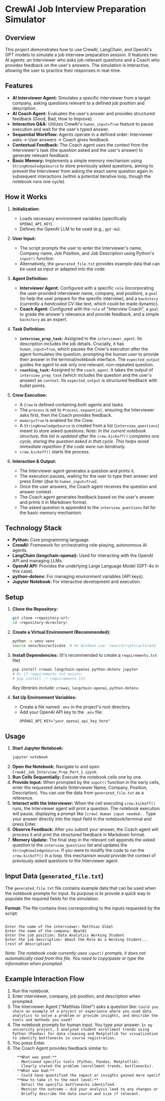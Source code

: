 # CrewAI Job Interview Preparation Simulator

## Overview

This project demonstrates how to use CrewAI, LangChain, and OpenAI's GPT models to simulate a job interview preparation session. It features two AI agents: an Interviewer who asks job-relevant questions and a Coach who provides feedback on the user's answers. The simulation is interactive, allowing the user to practice their responses in real-time.

## Features

- **AI Interviewer Agent:** Simulates a specific interviewer from a target company, asking questions relevant to a defined job position and description.
- **AI Coach Agent:** Evaluates the user's answer and provides structured feedback (Good, Bad, How to Improve).
- **Interactive Q&A:** Utilizes CrewAI's `human_input=True` feature to pause execution and wait for the user's typed answer.
- **Sequential Workflow:** Agents operate in a defined order: Interviewer asks -> User answers -> Coach gives feedback.
- **Contextual Feedback:** The Coach agent uses the context from the Interviewer's task (the question asked and the user's answer) to generate relevant feedback.
- **Basic Memory:** Implements a simple memory mechanism using `StringKnowledgeSource` to store previously asked questions, aiming to prevent the Interviewer from asking the exact same question again in subsequent interactions (within a potential iterative loop, though the notebook runs one cycle).

## How it Works

1.  **Initialization:**

    - Loads necessary environment variables (specifically `OPENAI_API_KEY`).
    - Defines the OpenAI LLM to be used (e.g., `gpt-4o`).

2.  **User Input:**

    - The script prompts the user to enter the Interviewer's name, Company name, Job Position, and Job Description using Python's `input()` function.
    - Alternatively, the `generated_file.txt` provides example data that can be used as input or adapted into the code.

3.  **Agent Definition:**

    - **Interviewer Agent:** Configured with a specific `role` (incorporating the user-provided interviewer name, company, and position), a `goal` (to help the user prepare for the specific interview), and a `backstory` (currently a _hardcoded_ CV-like text, which could be made dynamic).
    - **Coach Agent:** Configured with the `role` of "Interview Coach", a `goal` to grade the answer's relevance and provide feedback, and a simple `backstory` as an expert.

4.  **Task Definition:**

    - **`interview_prep_task`:** Assigned to the `interviewer_agent`. Its description includes the job details. Crucially, it has `human_input=True`, which pauses the Crew's execution after the agent formulates the question, prompting the _human user_ to provide their answer in the terminal/notebook interface. The `expected_output` guides the agent to ask only one relevant, non-repeated question.
    - **`coaching_task`:** Assigned to the `coach_agent`. It takes the output of `interview_prep_task` (which includes the question and the user's answer) as `context`. Its `expected_output` is structured feedback with bullet points.

5.  **Crew Execution:**

    - A `Crew` is defined containing both agents and tasks.
    - The `process` is set to `Process.sequential`, ensuring the Interviewer asks first, then the Coach provides feedback.
    - `memory=True` is enabled for the Crew.
    - A `StringKnowledgeSource` is created from a list (`interview_questions`) meant to store asked questions. *Note: In the current notebook structure, this list is updated *after* the `crew.kickoff()` completes one cycle, storing the question asked in that cycle. This helps avoid immediate repetition if the code were run iteratively.*
    - `crew.kickoff()` starts the process.

6.  **Interaction & Output:**
    - The Interviewer agent generates a question and prints it.
    - The execution pauses, waiting for the user to type their answer and press Enter (due to `human_input=True`).
    - Once the user answers, the Coach agent receives the question and answer context.
    - The Coach agent generates feedback based on the user's answer and prints it in Markdown format.
    - The asked question is appended to the `interview_questions` list for the basic memory mechanism.

## Technology Stack

- **Python:** Core programming language.
- **CrewAI:** Framework for orchestrating role-playing, autonomous AI agents.
- **LangChain (langchain-openai):** Used for interacting with the OpenAI API and managing LLMs.
- **OpenAI API:** Provides the underlying Large Language Model (GPT-4o in this case).
- **python-dotenv:** For managing environment variables (API keys).
- **Jupyter Notebook:** For interactive development and execution.

## Setup

1.  **Clone the Repository:**

    ```bash
    git clone <repository-url>
    cd <repository-directory>
    ```

2.  **Create a Virtual Environment (Recommended):**

    ```bash
    python -m venv venv
    source venv/bin/activate  # On Windows use `venv\Scripts\activate`
    ```

3.  **Install Dependencies:**
    (It's recommended to create a `requirements.txt` file)

    ```bash
    pip install crewai langchain-openai python-dotenv jupyter
    # Or if requirements.txt exists:
    # pip install -r requirements.txt
    ```

    _Key libraries include:_ `crewai`, `langchain-openai`, `python-dotenv`.

4.  **Set Up Environment Variables:**
    - Create a file named `.env` in the project's root directory.
    - Add your OpenAI API key to the `.env` file:
      ```
      OPENAI_API_KEY="your_openai_api_key_here"
      ```

## Usage

1.  **Start Jupyter Notebook:**
    ```bash
    jupyter notebook
    ```
2.  **Open the Notebook:** Navigate to and open `CrewAI_Job_Interview_Prep_Part_1.ipynb`.
3.  **Run Cells Sequentially:** Execute the notebook cells one by one.
4.  **Provide Input:** When prompted by the `input()` function in the early cells, enter the requested details (Interviewer Name, Company, Position, Description). You can use the data from `generated_file.txt` as a reference.
5.  **Interact with the Interviewer:** When the cell executing `crew.kickoff()` runs, the Interviewer agent will print a question. The notebook execution will pause, displaying a prompt like `[crew] Human input needed:` . Type your answer directly into the input field in the notebook/terminal and press Enter.
6.  **Observe Feedback:** After you submit your answer, the Coach agent will process it and print the structured feedback in Markdown format.
7.  **Memory Update:** The final step in the relevant cell appends the asked question to the `interview_questions` list and updates the `StringKnowledgeSource`. If you were to modify the code to run the `crew.kickoff()` in a loop, this mechanism would provide the context of previously asked questions to the Interviewer agent.

## Input Data (`generated_file.txt`)

The `generated_file.txt` file contains example data that can be used when the notebook prompts for input. Its purpose is to provide a quick way to populate the required fields for the simulation.

**Format:** The file contains lines corresponding to the inputs requested by the script:

```

Enter the name of the interviewer: Matthias Glöel
Enter the name of the company: Beat81
Enter the job position: Data Analytics Working Student
Enter the job description: About the Role As a Working Student... [rest of description]

```

_Note: The notebook code currently uses `input()` prompts, it does not automatically read from this file. You need to copy/paste or type the information when prompted._

## Example Interaction Flow

1.  Run the notebook.
2.  Enter interviewer, company, job position, and description when prompted.
3.  The Interviewer Agent ("Matthias Glöel") asks a question like:
    `Could you share an example of a project or experience where you used data analytics to solve a problem or provide insights, and describe the tools and methods you used?`
4.  The notebook prompts for human input. You type your answer:
    `In my university project, I analyzed student enrollment trends using Python (Pandas) for data cleaning and Matplotlib for visualization to identify bottlenecks in course registration.`
5.  You press Enter.
6.  The Coach Agent provides feedback similar to:
    ```markdown
    - **What was good:**
      - Mentioned specific tools (Python, Pandas, Matplotlib).
      - Clearly stated the problem (enrollment trends, bottlenecks).
    - **What was bad:**
      - Could have quantified the impact or insights gained more specifically.
    - **How to take it to the next level:**
      - Detail the specific bottlenecks identified.
      - Mention the outcome – did your analysis lead to any changes or recommendations?
      - Briefly describe the data source and size if relevant.
    ```
